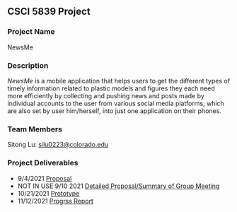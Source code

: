 ## CSCI 5839 Project

### Project Name
NewsMe

### Description

_NewsMe_ is a mobile application that helps users to get the different types of timely information related to plastic models and figures they each need more efficiently by collecting and pushing news and posts made by individual accounts to the user from various social media platforms, which are also set by user him/herself, into just one application on their phones.

### Team Members

Sitong Lu: [silu0223@colorado.edu](mailto:silu0223@colorado.edu?subject=[GitHub]%20Question%20About%20Your%20CSCI%205839%20Project)

### Project Deliverables
- 9/4/2021 [Proposal](https://akitomoya616.github.io/CSCI5839_PROJECT/proposal.pdf)
- NOT IN USE 9/10 2021 [Detailed Proposal/Summary of Group Meeting](https://docs.google.com/document/d/14qLbGN13xTc7TP0LdM7coahMtoog9Xwai3sWFWhtbeM/edit?usp=sharing)
- 10/21/2021 [Prototype](https://www.figma.com/proto/Q6frTbws8q8O3tCfAkyvdt/Untitled?node-id=2%3A7&scaling=scale-down&page-id=0%3A1&starting-point-node-id=2%3A7&show-proto-sidebar=1)
- 11/12/2021 [Progrss Report](https://akitomoya616.github.io/CSCI5839_PROJECT/progress_report.pdf)

